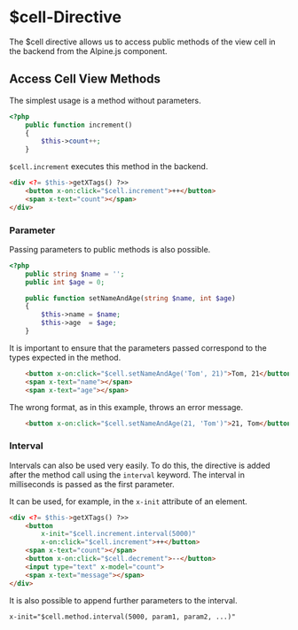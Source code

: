 # $cell-Directive

The $cell directive allows us to access public methods of the view cell in the backend from the Alpine.js component.

## Access Cell View Methods

The simplest usage is a method without parameters.

```php
<?php
    public function increment()
    {
        $this->count++;
    }
```

```$cell.increment``` executes this method in the backend.

```html
<div <?= $this->getXTags() ?>>
    <button x-on:click="$cell.increment">++</button>
    <span x-text="count"></span>
</div>
```

### Parameter

Passing parameters to public methods is also possible. 

```php
<?php
    public string $name = '';
    public int $age = 0;

    public function setNameAndAge(string $name, int $age)
    {
        $this->name = $name;
        $this->age  = $age;
    }
```

It is important to ensure that the parameters passed correspond to the types expected in the method.

```html
    <button x-on:click="$cell.setNameAndAge('Tom', 21)">Tom, 21</button>
    <span x-text="name"></span>
    <span x-text="age"></span>
```

The wrong format, as in this example, throws an error message.

```html
    <button x-on:click="$cell.setNameAndAge(21, 'Tom')">21, Tom</button>
```

### Interval

Intervals can also be used very easily. To do this, the directive is added after the method call using the `interval` keyword. The interval in milliseconds is passed as the first parameter.

It can be used, for example, in the `x-init` attribute of an element.

```html hl_lines="3"
<div <?= $this->getXTags() ?>>
    <button 
        x-init="$cell.increment.interval(5000)" 
        x-on:click="$cell.increment">++</button>
    <span x-text="count"></span>
    <button x-on:click="$cell.decrement">--</button>
    <input type="text" x-model="count">
    <span x-text="message"></span>
</div>
```

It is also possible to append further parameters to the interval.

```html
x-init="$cell.method.interval(5000, param1, param2, ...)" 
```
